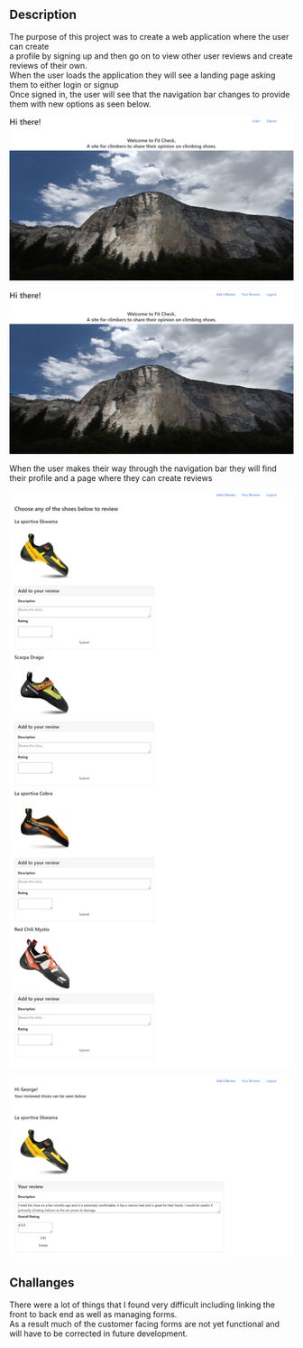 <h2>
Description
</h2>

<p>The purpose of this project was to create a web application where the user can create <br>
a profile by signing up and then go on to view other user reviews and create reviews of their own.<br>
When the user loads the application they will see a landing page asking them to either login or signup<br>
Once signed in, the user will see that the navigation bar changes to provide them with new options as seen below.<br>

![application image](./images/landing.png)

![application image](./images/landing-loggedIn.png)

When the user makes their way through the navigation bar they will find their profile and a page where they can create reviews</p>
![application image](./images/Review.png)

![application image](./images/profile.png)

<h2>
Challanges
</h2>

<p>There were a lot of things that I found very difficult including linking the front to back end as well as managing forms.<br>
As a result much of the customer facing forms are not yet functional and will have to be corrected in future development.
